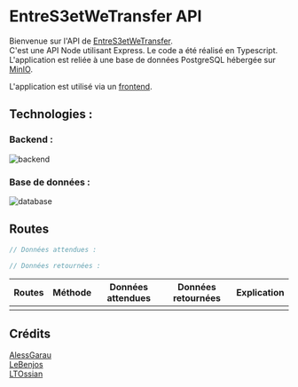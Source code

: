 # EntreS3etWeTransfer API

Bienvenue sur l'API de [EntreS3etWeTransfer](https://github.com/LTOssian/EntreS3etWeTransfer).  
C'est une API Node utilisant Express. Le code a été réalisé en Typescript. L'application est reliée à une base de données PostgreSQL hébergée sur [MinIO](https://min.io/).

L'application est utilisé via un [frontend](../client/README.md).

## Technologies :

### Backend :

![backend](https://skillicons.dev/icons?i=nodejs,express)

### Base de données :

![database](https://skillicons.dev/icons?i=postgres,aws)

## Routes

```ts
// Données attendues :

// Données retournées :
```

| Routes | Méthode | Données attendues | Données retournées | Explication |
| ------ | ------- | ----------------- | ------------------ | ----------- |
|        |         |                   |                    |             |

## Crédits

[AlessGarau](https://github.com/AlessGarau)  
[LeBenjos](https://github.com/LeBenjos)  
[LTOssian](https://github.com/LTOssian)

